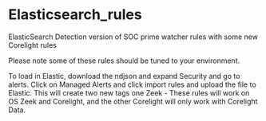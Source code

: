 # Elasticsearch_rules
ElasticSearch Detection version of SOC prime watcher rules with some new Corelight rules

Please note some of these rules should be tuned to your environment. 

To load in Elastic, download the ndjson and expand Security and go to alerts. Click on Managed Alerts and click import rules and upload the file to Elastic. This will create two new tags one Zeek - These rules will work on OS Zeek and Corelight, and the other Corelight will only work with Corelight Data.  

